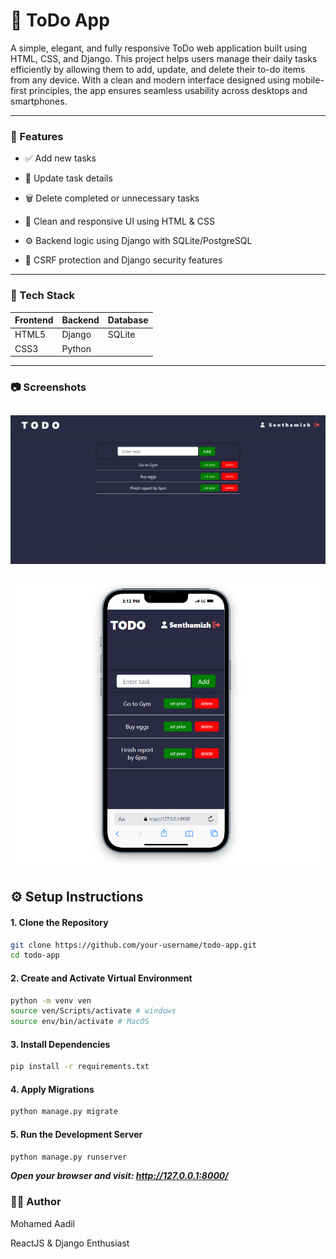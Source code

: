# 📝 ToDo App
A simple, elegant, and fully responsive ToDo web application built using HTML, CSS, and Django. This project helps users manage their daily tasks efficiently by allowing them to add, update, and delete their to-do items from any device.
With a clean and modern interface designed using mobile-first principles, the app ensures seamless usability across desktops and smartphones.

---
### 🔧 Features

- ✅ Add new tasks

- 📝 Update task details

- 🗑️ Delete completed or unnecessary tasks

- 🌙 Clean and responsive UI using HTML & CSS

- ⚙️ Backend logic using Django with SQLite/PostgreSQL

- 🔐 CSRF protection and Django security features
---

### 🚀 Tech Stack

| Frontend |  Backend |  Database                      |
| -------- | ------- | ----------------------------- |
| HTML5    | Django  | SQLite  |
| CSS3     | Python  |                   
---          

### 📷 Screenshots

![todo_page](static/todo[3].png)
---
![todo_page](static/todo[6].png)

## ⚙️ Setup Instructions

#### 1. Clone the Repository
```bash
git clone https://github.com/your-username/todo-app.git
cd todo-app
```
#### 2. Create and Activate Virtual Environment
```bash
python -m venv ven
source ven/Scripts/activate # windows
source env/bin/activate # MacOS
```

#### 3. Install Dependencies
```bash
pip install -r requirements.txt
```

#### 4. Apply Migrations
```bash
python manage.py migrate
```

#### 5. Run the Development Server
```bash
python manage.py runserver
```
 ***Open your browser and visit: http://127.0.0.1:8000/***

### 👨‍💻 Author
Mohamed Aadil 

ReactJS & Django Enthusiast